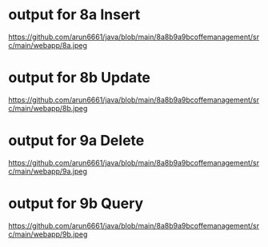 # output for 8a Insert
https://github.com/arun6661/java/blob/main/8a8b9a9bcoffemanagement/src/main/webapp/8a.jpeg

# output for 8b  Update
https://github.com/arun6661/java/blob/main/8a8b9a9bcoffemanagement/src/main/webapp/8b.jpeg


# output for 9a  Delete
https://github.com/arun6661/java/blob/main/8a8b9a9bcoffemanagement/src/main/webapp/9a.jpeg

# output for 9b Query
https://github.com/arun6661/java/blob/main/8a8b9a9bcoffemanagement/src/main/webapp/9b.jpeg
